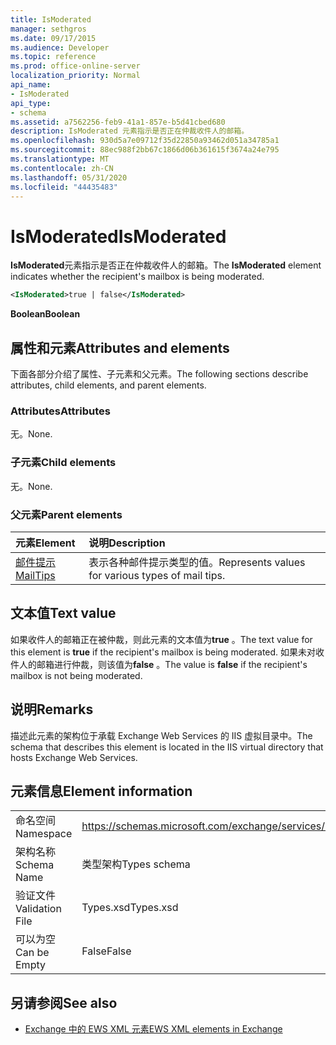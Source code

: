 ```yaml
---
title: IsModerated
manager: sethgros
ms.date: 09/17/2015
ms.audience: Developer
ms.topic: reference
ms.prod: office-online-server
localization_priority: Normal
api_name:
- IsModerated
api_type:
- schema
ms.assetid: a7562256-feb9-41a1-857e-b5d41cbed680
description: IsModerated 元素指示是否正在仲裁收件人的邮箱。
ms.openlocfilehash: 930d5a7e09712f35d22850a93462d051a34785a1
ms.sourcegitcommit: 88ec988f2bb67c1866d06b361615f3674a24e795
ms.translationtype: MT
ms.contentlocale: zh-CN
ms.lasthandoff: 05/31/2020
ms.locfileid: "44435483"
---
```

# <a name="ismoderated"></a><span data-ttu-id="f661f-103">IsModerated</span><span class="sxs-lookup"><span data-stu-id="f661f-103">IsModerated</span></span>

<span data-ttu-id="f661f-104">**IsModerated**元素指示是否正在仲裁收件人的邮箱。</span><span class="sxs-lookup"><span data-stu-id="f661f-104">The **IsModerated** element indicates whether the recipient's mailbox is being moderated.</span></span> 
  
```XML
<IsModerated>true | false</IsModerated>
```

 <span data-ttu-id="f661f-105">**Boolean**</span><span class="sxs-lookup"><span data-stu-id="f661f-105">**Boolean**</span></span>
## <a name="attributes-and-elements"></a><span data-ttu-id="f661f-106">属性和元素</span><span class="sxs-lookup"><span data-stu-id="f661f-106">Attributes and elements</span></span>

<span data-ttu-id="f661f-107">下面各部分介绍了属性、子元素和父元素。</span><span class="sxs-lookup"><span data-stu-id="f661f-107">The following sections describe attributes, child elements, and parent elements.</span></span>
  
### <a name="attributes"></a><span data-ttu-id="f661f-108">Attributes</span><span class="sxs-lookup"><span data-stu-id="f661f-108">Attributes</span></span>

<span data-ttu-id="f661f-109">无。</span><span class="sxs-lookup"><span data-stu-id="f661f-109">None.</span></span>
  
### <a name="child-elements"></a><span data-ttu-id="f661f-110">子元素</span><span class="sxs-lookup"><span data-stu-id="f661f-110">Child elements</span></span>

<span data-ttu-id="f661f-111">无。</span><span class="sxs-lookup"><span data-stu-id="f661f-111">None.</span></span>
  
### <a name="parent-elements"></a><span data-ttu-id="f661f-112">父元素</span><span class="sxs-lookup"><span data-stu-id="f661f-112">Parent elements</span></span>

|<span data-ttu-id="f661f-113">**元素**</span><span class="sxs-lookup"><span data-stu-id="f661f-113">**Element**</span></span>|<span data-ttu-id="f661f-114">**说明**</span><span class="sxs-lookup"><span data-stu-id="f661f-114">**Description**</span></span>|
|:-----|:-----|
|[<span data-ttu-id="f661f-115">邮件提示</span><span class="sxs-lookup"><span data-stu-id="f661f-115">MailTips</span></span>](mailtips.md) <br/> |<span data-ttu-id="f661f-116">表示各种邮件提示类型的值。</span><span class="sxs-lookup"><span data-stu-id="f661f-116">Represents values for various types of mail tips.</span></span>  <br/> |
   
## <a name="text-value"></a><span data-ttu-id="f661f-117">文本值</span><span class="sxs-lookup"><span data-stu-id="f661f-117">Text value</span></span>

<span data-ttu-id="f661f-118">如果收件人的邮箱正在被仲裁，则此元素的文本值为**true** 。</span><span class="sxs-lookup"><span data-stu-id="f661f-118">The text value for this element is **true** if the recipient's mailbox is being moderated.</span></span> <span data-ttu-id="f661f-119">如果未对收件人的邮箱进行仲裁，则该值为**false** 。</span><span class="sxs-lookup"><span data-stu-id="f661f-119">The value is **false** if the recipient's mailbox is not being moderated.</span></span> 
  
## <a name="remarks"></a><span data-ttu-id="f661f-120">说明</span><span class="sxs-lookup"><span data-stu-id="f661f-120">Remarks</span></span>

<span data-ttu-id="f661f-121">描述此元素的架构位于承载 Exchange Web Services 的 IIS 虚拟目录中。</span><span class="sxs-lookup"><span data-stu-id="f661f-121">The schema that describes this element is located in the IIS virtual directory that hosts Exchange Web Services.</span></span>
  
## <a name="element-information"></a><span data-ttu-id="f661f-122">元素信息</span><span class="sxs-lookup"><span data-stu-id="f661f-122">Element information</span></span>

|||
|:-----|:-----|
|<span data-ttu-id="f661f-123">命名空间</span><span class="sxs-lookup"><span data-stu-id="f661f-123">Namespace</span></span>  <br/> |https://schemas.microsoft.com/exchange/services/2006/types  <br/> |
|<span data-ttu-id="f661f-124">架构名称</span><span class="sxs-lookup"><span data-stu-id="f661f-124">Schema Name</span></span>  <br/> |<span data-ttu-id="f661f-125">类型架构</span><span class="sxs-lookup"><span data-stu-id="f661f-125">Types schema</span></span>  <br/> |
|<span data-ttu-id="f661f-126">验证文件</span><span class="sxs-lookup"><span data-stu-id="f661f-126">Validation File</span></span>  <br/> |<span data-ttu-id="f661f-127">Types.xsd</span><span class="sxs-lookup"><span data-stu-id="f661f-127">Types.xsd</span></span>  <br/> |
|<span data-ttu-id="f661f-128">可以为空</span><span class="sxs-lookup"><span data-stu-id="f661f-128">Can be Empty</span></span>  <br/> |<span data-ttu-id="f661f-129">False</span><span class="sxs-lookup"><span data-stu-id="f661f-129">False</span></span>  <br/> |
   
## <a name="see-also"></a><span data-ttu-id="f661f-130">另请参阅</span><span class="sxs-lookup"><span data-stu-id="f661f-130">See also</span></span>



- [<span data-ttu-id="f661f-131">Exchange 中的 EWS XML 元素</span><span class="sxs-lookup"><span data-stu-id="f661f-131">EWS XML elements in Exchange</span></span>](ews-xml-elements-in-exchange.md)

